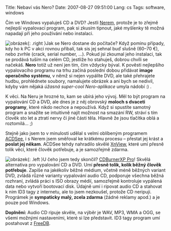 Title: Nebaví vás Nero?
Date: 2007-08-27 09:51:00
Lang: cs
Tags: software, windows

Čím ve Windows vypaluješ CD a DVD? Jestli [Nerem](http://www.nero.com/), protože je to zřejmě nejlepší vypalovací program, pak si zkusím tipnout, jaké myšlenky tě možná napadají při jeho používání nebo instalaci.

![obrázek]({static}/images/1.jpg){: .right }Jak se Nero dostane do počítače? Když pominu případy, kdy ho k PC v akci rovnou přibalí, tak sis jej sehnal buď slušně (60–70 €), nebo zvrhle (crack, serial number, …). Pokud jsi zkoumal jeho instalaci, tak se prodává tuším na celém CD, jestliže ho stahuješ, dobrou chvíli se načekáš. **Nero** totiž už není jen tím, čím vždycky býval. K pověsti nejlepšího vypalovacího programu na trhu začíná poslední dobou přidávat **image operačního systému**, v němž si nejen vypálíte DVD, ale také přehrajete hudbu, prohlédnete soubory, namalujete obrázek a ani bych se nedivil, kdyby vám nějaká *úžasná super-cool Nero-aplikace* umyla nádobí :) .

K věci. Na Neru je hrozné to, kam se ubírá jeho vývoj. Měl to být program na vypalování CD a DVD, ale dnes je z něj obrovský **moloch s dvaceti programy**, které nikdo nechce a nepoužívá. Když si spustíte samotný program a snažíte se intuitivně najít možnost na smazání RW, stráví s tím člověk sto let a ztratí nervy či jiné části těla. Hlavně že jsou tlačítka oblá a roztomilá… ;)

Stejně jako jsem to v minulosti udělal s velmi oblíbeným programem [ACDSee](http://www.acdsee.com/), i s Nerem jsem směřoval ke krátkému procesu – přestat jej krást a **poslat jej někam**. ACDSee tehdy nahradilo skvělé [XnView](http://perso.orange.fr/pierre.g/xnview/enhome.html), které umí přesně tolik věcí, které člověk potřebuje, a je samozřejmě zdarma.

![obrázek]({static}/images/2.jpg){: .left }U čeho jsem tedy skončil? [CDBurnerXP Pro](http://www.cdburnerxp.se/)! Skvělá alternativa pro vypalování CD a DVD. Umí **přesně tolik, kolik běžný člověk potřebuje**. Zapíše na jakékoliv běžné médium, včetně méně běžných variant DVD, zvládá různé varianty vypalování audio CD, podporuje všechna běžná rozhraní, zvládá práci s ISO obrazy médií, samozřejmě kontroluje vypálená data nebo vytvoří bootovací disk. Údajně umí i ripovat audio CD a stahovat k nim ID3 tagy z internetu, ale to jsem nezkoušel, protože CD neripuji. Prográmek je **sympaticky malý, zcela zdarma** (žádné reklamy apod.) a je pouze pod Windows.

**Doplnění:** Audio CD ripuje skvěle, na výběr je WAV, MP3, WMA a OGG, se všemi možnými nastaveními, které si lze představit. ID3 tagy program umí postahovat z [FreeDB](http://www.freedb.org/).
